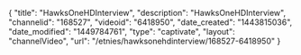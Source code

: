 {
    "title": "HawksOneHDInterview",
    "description": "HawksOneHDInterview",
    "channelid": "168527",
    "videoid": "6418950",
    "date_created": "1443815036",
    "date_modified": "1449784761",
    "type": "captivate",
    "layout": "channelVideo",
    "url": "\/etnies\/hawksonehdinterview\/168527-6418950"
}